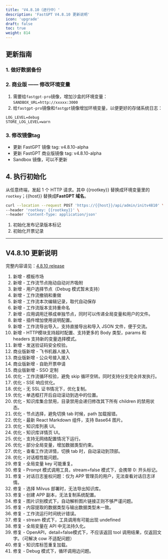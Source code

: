 ```yaml
---
title: 'V4.8.10（进行中）'
description: 'FastGPT V4.8.10 更新说明'
icon: 'upgrade'
draft: false
toc: true
weight: 814
---
```


## 更新指南

### 1. 做好数据备份


### 2. 商业版 —— 修改环境变量

1. 需要给`fastgpt-pro`镜像，增加沙盒的环境变量：`SANDBOX_URL=http://xxxxx:3000`
2. 给`fastgpt-pro`镜像和`fastgpt`镜像增加环境变量，以便更好的存储系统日志：

```
LOG_LEVEL=debug
STORE_LOG_LEVEL=warn
```

### 3. 修改镜像tag

- 更新 FastGPT 镜像 tag: v4.8.10-alpha
- 更新 FastGPT 商业版镜像 tag: v4.8.10-alpha
- Sandbox 镜像，可以不更新

## 4. 执行初始化

从任意终端，发起 1 个 HTTP 请求。其中 {{rootkey}} 替换成环境变量里的 `rootkey`；{{host}} 替换成**FastGPT 域名**。

```bash
curl --location --request POST 'https://{{host}}/api/admin/initv4810' \
--header 'rootkey: {{rootkey}}' \
--header 'Content-Type: application/json'
```

1. 初始化发布记录版本标记
2. 初始化开票记录

-------

## V4.8.10 更新说明

完整内容请见：[4.8.10 release](https://github.com/labring/FastGPT/releases/tag/v4.8.10-alpha)

1. 新增 - 模板市场
2. 新增 - 工作流节点拖动自动对齐吸附
3. 新增 - 用户选择节点（Debug 模式暂未支持）
4. 新增 - 工作流撤销和重做
5. 新增 - 工作流本次编辑记录，取代自动保存
6. 新增 - 工作流版本支持重命名
7. 新增 - 应用调用迁移成单独节点，同时可以传递全局变量和用户的文件。
8. 新增 - 插件增加使用说明配置。
9. 新增 - 工作流导出导入，支持直接导出和导入 JSON 文件，便于交流。
10. 新增 - HTTP模块支持超时配置、支持更多的 Body 类型，params 和 headers 支持新的变量选择模式。
11. 新增 - 发送验证码安全校验。
12. 商业版新增 - 飞书机器人接入
13. 商业版新增 - 公众号接入接入
14. 商业版新增 - 自助开票申请
15. 商业版新增 - SSO 定制
16. 优化 - 工作流循环校验，避免 skip 循环空转。同时支持分支完全并发执行。
17. 优化 - SSE 响应优化。
18. 优化 - 无 SSL 证书情况下，优化复制。
19. 优化 - 单选框打开后自动滚动到选中的位置。
20. 优化 - 知识库集合禁用，目录禁用会递归修改其下所有 children 的禁用状态。
21. 优化 - 节点选择，避免切换 tab 时候，path 加载报错。
22. 优化 - 最新 React Markdown 组件，支持 Base64 图片。
23. 优化 - 知识库列表 UI。
24. 优化 - 知识库详情页 UI。
25. 优化 - 支持无网络配置情况下运行。
26. 优化 - 部分全局变量，增加数据类型约束。
27. 优化 - 查看工作流详情，切换 tab 时，自动滚动到顶部。
28. 优化 - 对话框性能问题。
29. 修复 - 全局变量 key 可能重复。
30. 修复 - Prompt 模式调用工具，stream=false 模式下，会携带 0: 开头标记。
31. 修复 - 对话日志鉴权问题：仅为 APP 管理员的用户，无法查看对话日志详情。
32. 修复 - 选择 Milvus 部署时，无法导出知识库。 
33. 修复 - 创建 APP 副本，无法复制系统配置。
34. 修复 - 图片识别模式下，自动解析图片链接正则不够严谨问题。
35. 修复 - 内容提取的数据类型与输出数据类型未一致。
36. 修复 - 工作流运行时间统计错误。
37. 修复 - stream 模式下，工具调用有可能出现 undefined
38. 修复 - 全局变量在 API 中无法持久化。
39. 修复 - OpenAPI，detail=false模式下，不应该返回 tool 调用结果，仅返回文字。（可解决 cow 不适配问题）
40. 修复 - 知识库标签重复加载。
41. 修复 - Debug 模式下，循环调用边问题。

